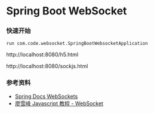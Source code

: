 # Spring Boot WebSocket

### 快速开始

```
run com.code.websocket.SpringBootWebsocketApplication
```

http://localhost:8080/h5.html

http://localhost:8080/sockjs.html

### 参考资料

- [Spring Docs WebSockets](https://docs.spring.io/spring/docs/5.0.8.RELEASE/spring-framework-reference/web.html#websocket)
- [廖雪峰 Javascript 教程 - WebSocket](https://www.liaoxuefeng.com/wiki/1022910821149312/1103303693824096)